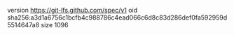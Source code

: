 version https://git-lfs.github.com/spec/v1
oid sha256:a3d1a6756c1bcfb4c988786c4ead066c6d8c83d286def0fa592959d5514647a8
size 1096

